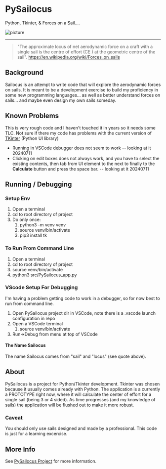 PySailocus
==================

Python, Tkinter, & Forces on a Sail....

![picture](https://raw.githubusercontent.com/sailocus/PySailocus/master/src/pysailocus/resources/images/PySailocus.png)   

---
> "The approximate locus of net aerodynamic force on a craft with a single sail is the centre of effort (CE ) at the geometric centre of the sail".
>     https://en.wikipedia.org/wiki/Forces_on_sails



## Background
Sailocus is an attempt to write code that will explore the aerodynamic forces on sails.  It is meant to be a development exercise to build my proficiency in some new programming languages... as well as better understand forces on sails... and maybe even design my own sails someday.

## Known Problems
This is very rough code and I haven't touched it in years so it needs some TLC.  Not sure if there my code has problems with the current version of [TKinter](https://docs.python.org/3/library/tkinter.html) (Python UI library)
* Running in VSCode debugger does not seem to work -- looking at it 20240711
* Clicking on edit boxes does not always work, and you have to select the existing contents, then tab from UI element to the next to finally to the **Calculate** button and press the space bar. -- looking at it 20240711

## Running / Debugging
### Setup Env
1. Open a terminal 
1. cd to root directory of project
1. Do only once:
   1. python3 -m venv venv
   1. source venv/bin/activate
   1. pip3 install tk

### To Run From Command Line
1. Open a terminal 
1. cd to root directory of project
1. source venv/bin/activate
1. python3 src/PySailocus_app.py

### VScode Setup For Debugging
I'm having a problem getting code to work in a debugger, so for now best to run from command line.
1. Open PySailocus project dir in VSCode, note there is a .vscode launch configuration in repo
1. Open a VSCode terminal 
   1. source venv/bin/activate
1. Run->Debug from menu at top of VSCode

#### The Name Sailocus
The name Sailocus comes from "sail" and "locus" (see quote above).

## About
PySailocus is a project for Python/Tkinter development.  Tkinter was chosen because it usually comes already with Python.  The application is a currently a PROTOTYPE right now, where it will calculate the center of effort for a single sail (being 3 or 4 sided).  As time progresses (and my knowledge of sails) the application will be flushed out to make it more robust.  

### Caveat
You should only use sails designed and made by a professional.  This code is just for a learning excercise.  

## More Info
See [PySailocus Project](https://github.com/pauldicarlo/PySailocus) for more information.



